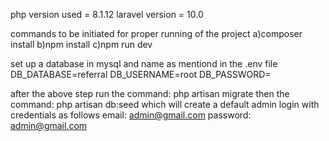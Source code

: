 php version used = 8.1.12
laravel version = 10.0

commands to be initiated for proper running of the project
a)composer install
b)npm install
c)npm run dev

set up a database in mysql and name as mentiond in the .env file 
DB_DATABASE=referral
DB_USERNAME=root
DB_PASSWORD=

after the above step run the command:  php artisan migrate
then the command: php artisan db:seed 
which will create a default admin login with credentials as follows
email: admin@gmail.com
password: admin@gmail.com

